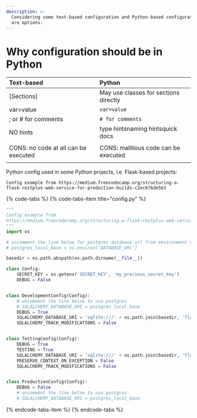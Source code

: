 ```yaml
---
description: >-
  Considering some text-based configuration and Python-based configuration there
  are options:
---
```


# Why configuration should be in Python



| Text-based | Python |
| :--- | :--- |
| \[Sections\] | May use classes for sections directly |
| var=value | `var=value` |
| ; or \# for comments | `# for comments` |
| NO hints | type hintsnaming hintsquick docs |
|  |  |
| CONS: no code at all can be executed | CONS: malitious code can be executed |
|  |  |

Python config used in some Python projects, i.e. Flask-based projects: 

```text
Config example from https://medium.freecodecamp.org/structuring-a-flask-restplus-web-service-for-production-builds-c2ec676de563
```



{% code-tabs %}
{% code-tabs-item title="config.py" %}
```python
"""
Config example from 
https://medium.freecodecamp.org/structuring-a-flask-restplus-web-service-for-production-builds-c2ec676de563
"""
import os

# uncomment the line below for postgres database url from environment variable
# postgres_local_base = os.environ['DATABASE_URL']

basedir = os.path.abspath(os.path.dirname(__file__))

class Config:
    SECRET_KEY = os.getenv('SECRET_KEY', 'my_precious_secret_key')
    DEBUG = False


class DevelopmentConfig(Config):
    # uncomment the line below to use postgres
    # SQLALCHEMY_DATABASE_URI = postgres_local_base
    DEBUG = True
    SQLALCHEMY_DATABASE_URI = 'sqlite:///' + os.path.join(basedir, 'flask_boilerplate_main.db')
    SQLALCHEMY_TRACK_MODIFICATIONS = False


class TestingConfig(Config):
    DEBUG = True
    TESTING = True
    SQLALCHEMY_DATABASE_URI = 'sqlite:///' + os.path.join(basedir, 'flask_boilerplate_test.db')
    PRESERVE_CONTEXT_ON_EXCEPTION = False
    SQLALCHEMY_TRACK_MODIFICATIONS = False


class ProductionConfig(Config):
    DEBUG = False
    # uncomment the line below to use postgres
    # SQLALCHEMY_DATABASE_URI = postgres_local_base
```
{% endcode-tabs-item %}
{% endcode-tabs %}

  
  


  




